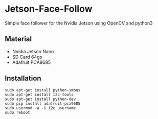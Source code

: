 # Jetson-Face-Follow
Simple face follower for the Nvidia Jetson using OpenCV and python3

## Material 

* Nvidia Jetson Nano 
* SD Card 64go 
* Adafruit PCA9685

## Installation
```
sudo apt-get install python-smbus
sudo apt-get install i2c-tools
sudo apt-get install python-dev
sudo pip install adafruit-pca9685
sudo usermod -a -G i2c username
sudo reboot

```


